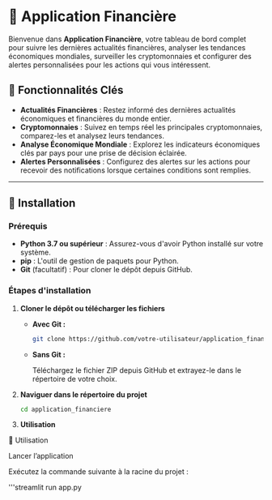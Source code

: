 # 🏦 Application Financière

Bienvenue dans **Application Financière**, votre tableau de bord complet pour suivre les dernières actualités financières, analyser les tendances économiques mondiales, surveiller les cryptomonnaies et configurer des alertes personnalisées pour les actions qui vous intéressent.

## 🌟 **Fonctionnalités Clés**

- **Actualités Financières** : Restez informé des dernières actualités économiques et financières du monde entier.
- **Cryptomonnaies** : Suivez en temps réel les principales cryptomonnaies, comparez-les et analysez leurs tendances.
- **Analyse Économique Mondiale** : Explorez les indicateurs économiques clés par pays pour une prise de décision éclairée.
- **Alertes Personnalisées** : Configurez des alertes sur les actions pour recevoir des notifications lorsque certaines conditions sont remplies.

---

## 🚀 **Installation**

### **Prérequis**

- **Python 3.7 ou supérieur** : Assurez-vous d'avoir Python installé sur votre système.
- **pip** : L'outil de gestion de paquets pour Python.
- **Git** (facultatif) : Pour cloner le dépôt depuis GitHub.

### **Étapes d'installation**

1. **Cloner le dépôt ou télécharger les fichiers**

   - **Avec Git :**

     ```bash
     git clone https://github.com/votre-utilisateur/application_financiere.git
     ```

   - **Sans Git :**

     Téléchargez le fichier ZIP depuis GitHub et extrayez-le dans le répertoire de votre choix.

2. **Naviguer dans le répertoire du projet**

   ```bash
   cd application_financiere

3. **Utilisation**

📝 Utilisation

Lancer l’application

Exécutez la commande suivante à la racine du projet :

'''streamlit run app.py
